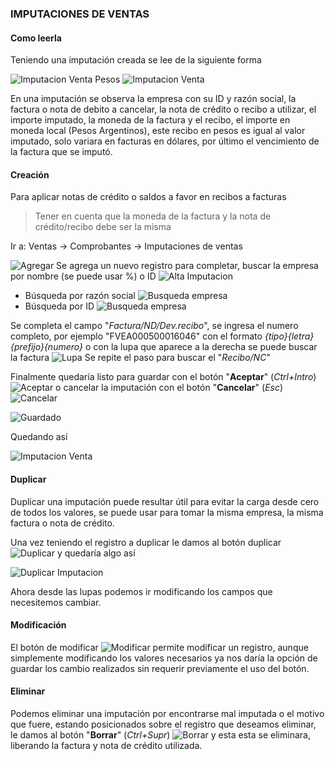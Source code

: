 ### IMPUTACIONES DE VENTAS

#### Como leerla

Teniendo una imputación creada se lee de la siguiente forma

![Imputacion Venta Pesos](assets/images/screenshots/imputaciones/imputacion_venta_pesos.jpg)
![Imputacion Venta](./assets/images/screenshots/imputaciones/imputacion_venta_dolares.jpg)

En una imputación se observa la empresa con su ID y razón social, la factura o nota de debito a cancelar, la nota de crédito o recibo a utilizar, el importe imputado, la moneda de la factura y el recibo, el importe en moneda local (Pesos Argentinos), este recibo en pesos es igual al valor imputado, solo variara en facturas en dólares, por último el vencimiento de la factura que se imputó.

#### Creación

Para aplicar notas de crédito o saldos a favor en recibos a facturas
> Tener en cuenta que la moneda de la factura y la nota de crédito/recibo debe ser la misma

Ir a:
Ventas -> Comprobantes -> Imputaciones de ventas

![Agregar](./assets/images/buttons/agregar.jpg)
Se agrega un nuevo registro para completar, buscar la empresa por nombre (se puede usar %) o ID
![Alta Imputacion](./assets/images/screenshots/imputaciones/alta_imputacion.jpg)
* Búsqueda por razón social
![Busqueda empresa](./assets/images/screenshots/imputaciones/campo_empresa_por_nombre.jpg)
* Búsqueda por ID
![Busqueda empresa](./assets/images/screenshots/imputaciones/campo_empresa_por_id.jpg)

Se completa el campo "*Factura/ND/Dev.recibo*", se ingresa el numero completo, por ejemplo "FVEA000500016046" con el formato *{tipo}{letra}{prefijo}{numero}* o con la lupa que aparece a la derecha se puede buscar la factura ![Lupa](./assets/images/screenshots/imputaciones/busqueda_lupa.jpg)
Se repite el paso para buscar el "*Recibo/NC*"

Finalmente quedaría listo para guardar con el botón "**Aceptar**" (*Ctrl+Intro*)
![Aceptar](./assets/images/buttons/aceptar.jpg) o cancelar la imputación con el botón "**Cancelar**" (*Esc*) ![Cancelar](./assets/images/buttons/Cancelar.jpg)


![Guardado](./assets/images/screenshots/imputaciones/guardado_imputacion.jpg)

Quedando así

![Imputacion Venta](./assets/images/screenshots/imputaciones/imputacion_venta.jpg)

#### Duplicar

Duplicar una imputación puede resultar útil para evitar la carga desde cero de todos los valores, se puede usar para tomar la misma empresa, la misma factura o nota de crédito.

Una vez teniendo el registro a duplicar le damos al botón duplicar ![Duplicar](./assets/images/buttons/duplicar.jpg) y quedaría algo así

![Duplicar Imputacion](./assets/images/screenshots/imputaciones/duplicar.jpg)

Ahora desde las lupas podemos ir modificando los campos que necesitemos cambiar.

#### Modificación

El botón de modificar ![Modificar](./assets/images/buttons/modificar.jpg) permite modificar un registro, aunque simplemente modificando los valores necesarios ya nos daría la opción de guardar los cambio realizados sin requerir previamente el uso del botón.

#### Eliminar

Podemos eliminar una imputación por encontrarse mal imputada o el motivo que fuere, estando posicionados sobre el registro que deseamos eliminar, le damos al botón "**Borrar**" (*Ctrl+Supr*) ![Borrar](./assets/images/buttons/borrar.jpg) y esta esta se eliminara, liberando la factura y nota de crédito utilizada.
